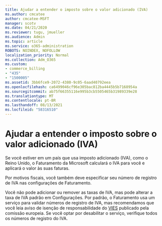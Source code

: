 ```yaml
---
title: Ajudar a entender o imposto sobre o valor adicionado (IVA)
ms.author: cmcatee
author: cmcatee-MSFT
manager: scotv
ms.date: 04/21/2020
ms.reviewer: tugu, jmueller
ms.audience: Admin
ms.topic: article
ms.service: o365-administration
ROBOTS: NOINDEX, NOFOLLOW
localization_priority: Normal
ms.collection: Adm_O365
ms.custom:
- commerce_billing
- "435"
- "1500005"
ms.assetid: 3bb6fce9-2072-4380-9c05-6aad40792eea
ms.openlocfilehash: ca6499046cf96e305bac812ba4445b5b7168954a
ms.sourcegitcommit: ab75f66355116e995b3cb5505465b31989339e28
ms.translationtype: MT
ms.contentlocale: pt-BR
ms.lasthandoff: 08/13/2021
ms.locfileid: "58316510"
---
```

# <a name="help-understanding-value-added-tax-vat"></a>Ajudar a entender o imposto sobre o valor adicionado (IVA)

Se você estiver em um país que usa imposto adicionado (IVA), como o Reino Unido, o Faturamento da Microsoft calculará o IVA para você e aplicará o valor às suas faturas.
  
Por motivos fiscais, você também deve especificar seu número de registro de IVA nas configurações de Faturamento.
  
Você não pode adicionar ou remover as taxas de IVA, mas pode alterar a taxa de IVA padrão em Configurações. Por padrão, o Faturamento usa um serviço para validar números de registro de IVA, mas recomendamos que você leia aviso de isenção de responsabilidade do [VIES](https://go.microsoft.com/fwlink/?LinkID=841741) publicado pela comissão europeia. Se você optar por desabilitar o serviço, verifique todos os números de registro do IVA.